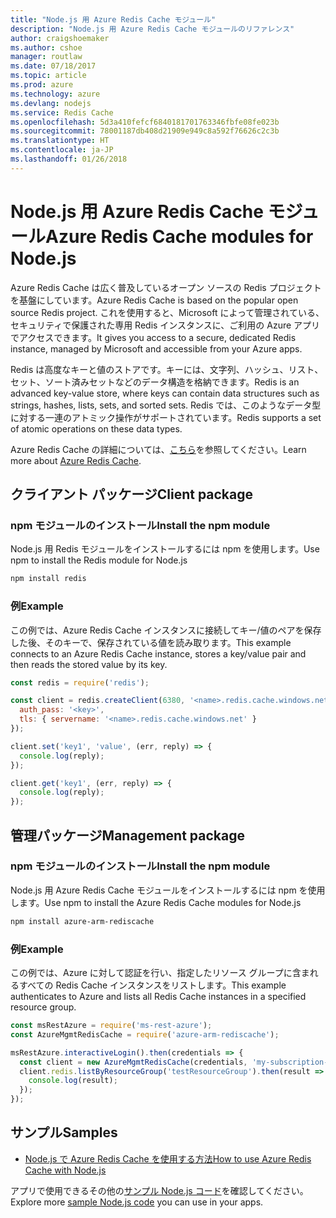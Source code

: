 ```yaml
---
title: "Node.js 用 Azure Redis Cache モジュール"
description: "Node.js 用 Azure Redis Cache モジュールのリファレンス"
author: craigshoemaker
ms.author: cshoe
manager: routlaw
ms.date: 07/18/2017
ms.topic: article
ms.prod: azure
ms.technology: azure
ms.devlang: nodejs
ms.service: Redis Cache
ms.openlocfilehash: 5d3a410fefcf6840181701763346fbfe08fe023b
ms.sourcegitcommit: 78001187db408d21909e949c8a592f76626c2c3b
ms.translationtype: HT
ms.contentlocale: ja-JP
ms.lasthandoff: 01/26/2018
---
```

# <a name="azure-redis-cache-modules-for-nodejs"></a><span data-ttu-id="a96d7-103">Node.js 用 Azure Redis Cache モジュール</span><span class="sxs-lookup"><span data-stu-id="a96d7-103">Azure Redis Cache modules for Node.js</span></span>

<span data-ttu-id="a96d7-104">Azure Redis Cache は広く普及しているオープン ソースの Redis プロジェクトを基盤にしています。</span><span class="sxs-lookup"><span data-stu-id="a96d7-104">Azure Redis Cache is based on the popular open source Redis project.</span></span> <span data-ttu-id="a96d7-105">これを使用すると、Microsoft によって管理されている、セキュリティで保護された専用 Redis インスタンスに、ご利用の Azure アプリでアクセスできます。</span><span class="sxs-lookup"><span data-stu-id="a96d7-105">It gives you access to a secure, dedicated Redis instance, managed by Microsoft and accessible from your Azure apps.</span></span>

<span data-ttu-id="a96d7-106">Redis は高度なキーと値のストアです。キーには、文字列、ハッシュ、リスト、セット、ソート済みセットなどのデータ構造を格納できます。</span><span class="sxs-lookup"><span data-stu-id="a96d7-106">Redis is an advanced key-value store, where keys can contain data structures such as strings, hashes, lists, sets, and sorted sets.</span></span> <span data-ttu-id="a96d7-107">Redis では、このようなデータ型に対する一連のアトミック操作がサポートされています。</span><span class="sxs-lookup"><span data-stu-id="a96d7-107">Redis supports a set of atomic operations on these data types.</span></span>

<span data-ttu-id="a96d7-108">Azure Redis Cache の詳細については、[こちら](https://docs.microsoft.com/azure/redis-cache/)を参照してください。</span><span class="sxs-lookup"><span data-stu-id="a96d7-108">Learn more about [Azure Redis Cache](https://docs.microsoft.com/azure/redis-cache/).</span></span>

## <a name="client-package"></a><span data-ttu-id="a96d7-109">クライアント パッケージ</span><span class="sxs-lookup"><span data-stu-id="a96d7-109">Client package</span></span>

### <a name="install-the-npm-module"></a><span data-ttu-id="a96d7-110">npm モジュールのインストール</span><span class="sxs-lookup"><span data-stu-id="a96d7-110">Install the npm module</span></span>

<span data-ttu-id="a96d7-111">Node.js 用 Redis モジュールをインストールするには npm を使用します。</span><span class="sxs-lookup"><span data-stu-id="a96d7-111">Use npm to install the Redis module for Node.js</span></span>

```bash
npm install redis
```

### <a name="example"></a><span data-ttu-id="a96d7-112">例</span><span class="sxs-lookup"><span data-stu-id="a96d7-112">Example</span></span>

<span data-ttu-id="a96d7-113">この例では、Azure Redis Cache インスタンスに接続してキー/値のペアを保存した後、そのキーで、保存されている値を読み取ります。</span><span class="sxs-lookup"><span data-stu-id="a96d7-113">This example connects to an Azure Redis Cache instance, stores a key/value pair and then reads the stored value by its key.</span></span>

```javascript
const redis = require('redis');

const client = redis.createClient(6380, '<name>.redis.cache.windows.net', {
  auth_pass: '<key>',
  tls: { servername: '<name>.redis.cache.windows.net' }
});

client.set('key1', 'value', (err, reply) => {
  console.log(reply);
});

client.get('key1', (err, reply) => {
  console.log(reply);
});
```

## <a name="management-package"></a><span data-ttu-id="a96d7-114">管理パッケージ</span><span class="sxs-lookup"><span data-stu-id="a96d7-114">Management package</span></span>

### <a name="install-the-npm-module"></a><span data-ttu-id="a96d7-115">npm モジュールのインストール</span><span class="sxs-lookup"><span data-stu-id="a96d7-115">Install the npm module</span></span>

<span data-ttu-id="a96d7-116">Node.js 用 Azure Redis Cache モジュールをインストールするには npm を使用します。</span><span class="sxs-lookup"><span data-stu-id="a96d7-116">Use npm to install the Azure Redis Cache modules for Node.js</span></span>

```bash
npm install azure-arm-rediscache
```

### <a name="example"></a><span data-ttu-id="a96d7-117">例</span><span class="sxs-lookup"><span data-stu-id="a96d7-117">Example</span></span>

<span data-ttu-id="a96d7-118">この例では、Azure に対して認証を行い、指定したリソース グループに含まれるすべての Redis Cache インスタンスをリストします。</span><span class="sxs-lookup"><span data-stu-id="a96d7-118">This example authenticates to Azure and lists all Redis Cache instances in a specified resource group.</span></span>

```javascript
const msRestAzure = require('ms-rest-azure');
const AzureMgmtRedisCache = require('azure-arm-rediscache');

msRestAzure.interactiveLogin().then(credentials => {
  const client = new AzureMgmtRedisCache(credentials, 'my-subscription-id');
  client.redis.listByResourceGroup('testResourceGroup').then(result => {
    console.log(result);
  });
});
```


## <a name="samples"></a><span data-ttu-id="a96d7-119">サンプル</span><span class="sxs-lookup"><span data-stu-id="a96d7-119">Samples</span></span>

* [<span data-ttu-id="a96d7-120">Node.js で Azure Redis Cache を使用する方法</span><span class="sxs-lookup"><span data-stu-id="a96d7-120">How to use Azure Redis Cache with Node.js</span></span>](https://docs.microsoft.com/azure/redis-cache/cache-nodejs-get-started)

<span data-ttu-id="a96d7-121">アプリで使用できるその他の[サンプル Node.js コード](https://azure.microsoft.com/resources/samples/?platform=nodejs)を確認してください。</span><span class="sxs-lookup"><span data-stu-id="a96d7-121">Explore more [sample Node.js code](https://azure.microsoft.com/resources/samples/?platform=nodejs) you can use in your apps.</span></span>
